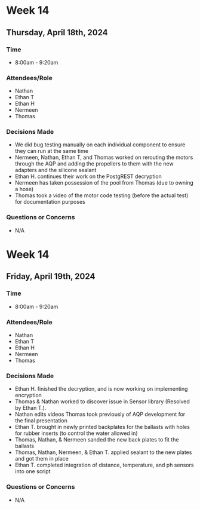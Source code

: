 # Week 14
## Thursday, April 18th, 2024
### Time
- 8:00am - 9:20am
### Attendees/Role
- Nathan
- Ethan T
- Ethan H
- Nermeen
- Thomas
### Decisions Made
- We did bug testing manually on each individual component to ensure they can run at the same time
- Nermeen, Nathan, Ethan T, and Thomas worked on rerouting the motors through the AQP and adding the propellers to them with the new adapters and the silicone sealant
- Ethan H. continues their work on the PostgREST decryption
- Nermeen has taken possession of the pool from Thomas (due to owning a hose)
- Thomas took a video of the motor code testing (before the actual test) for documentation purposes
### Questions or Concerns
- N/A

# Week 14
## Friday, April 19th, 2024
### Time
- 8:00am - 9:20am
### Attendees/Role
- Nathan
- Ethan T
- Ethan H
- Nermeen
- Thomas
### Decisions Made
- Ethan H. finished the decryption, and is now working on implementing encryption
- Thomas & Nathan worked to discover issue in Sensor library (Resolved by Ethan T.).
- Nathan edits videos Thomas took previously of AQP development for the final presentation
- Ethan T. brought in newly printed backplates for the ballasts with holes for rubber inserts (to control the water allowed in)
- Thomas, Nathan, & Nermeen sanded the new back plates to fit the ballasts
- Thomas, Nathan, Nermeen, & Ethan T. applied sealant to the new plates and got them in place
- Ethan T. completed integration of distance, temperature, and ph sensors into one script
### Questions or Concerns
- N/A